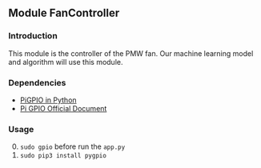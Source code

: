 ## Module FanController

### Introduction
This module is the controller of the PMW fan. Our machine learning model and
algorithm will use this module.</br>

### Dependencies
- [PiGPIO in Python](http://abyz.me.uk/rpi/pigpio/python.html)
- [Pi GPIO Official Document](https://www.raspberrypi.org/documentation/usage/gpio/)

### Usage
0. `sudo gpio` before run the `app.py`
1. `sudo pip3 install pygpio`

